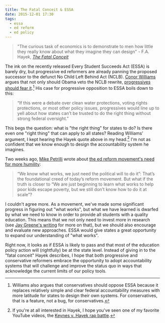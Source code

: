 ```yaml
---
title: The Fatal Conceit & ESSA
date: 2015-12-01 17:30
tags: 
  - essa
  - ed reform
  - ed policy
---
```


>"The curious task of economics is to demonstrate to men how little they really know about what they imagine they can design" - F.A. Hayek, *[The Fatal Conceit][hayek]*

The ink on the recently released Every Student Succeeds Act (ESSA) is barely dry, but progressive ed reformers are already panning the proposed successor to the defunct No Child Left Behind Act (NCLB). [Conor Williams](http://twitter.com/conorpwilliams) argues that not only should Obama veto the NCLB rewrite, [progressives should fear it][williams].[^cons] His case for progressive opposition to ESSA boils down to this:

>“If this were a debate over clean water protections, voting rights protections, or most other policy issues, progressives would line up to yell about how states can’t be trusted to do the right thing without strong federal oversight.”

This begs the question: what is "the right thing" for states to do? Is there even one "right thing" that can apply to all states? Reading Williams' argument, I kept hearing the Hayek quote above in my head.[^econ] I'm not as confident that we know enough to design the accountability system he imagines.

Two weeks ago, [Mike Petrilli](http://twitter.com/michaelpetrilli) wrote about [the ed reform movement's need for more humility][halo]:

>“We know what works, we just need the political will to do it”: That’s the foundational creed of today’s reform movement. But what if the truth is closer to “We are just beginning to learn what works to help poor kids escape poverty, but we still don’t know how to do it at scale”? 

I couldn't agree more. As a movement, we've made some significant progress in figuring out "what works", but what we have learned is dwarfed by what we need to know in order to provide all students with a quality education. This means that we not only need to invest more in research (see [Jay Greene's writing][greene] for more on that), but we should also encourage and evaluate new approaches. ESSA would give states a great opportunity to expand our understanding of "what works".

Right now, it looks as if ESSA is likely to pass and that most of the education policy action will (rightfully) be at the state level. Instead of giving in to the "fatal conceit" Hayek describes, I hope that both progressive and conservative reformers embrace the opportunity to adopt accountability systems that will challenge and improve the status quo in ways that acknowledge the current limits of our policy tools. 

[williams]: https://www.the74million.org/article/williams-why-progressives-should-fear-conservatives-should-hate-and-obama-should-veto-the-nclb-rewrite

[hayek]: https://en.m.wikipedia.org/wiki/The_Fatal_Conceit 

[boombust]: http://youtu.be/d0nERTFo-Sk

[halo]: http://edexcellence.net/articles/lets-check-our-halos-at-the-door-education-reformers

[greene]: https://www.aei.org/wp-content/uploads/2015/01/Greene.pdf 

[^cons]: Williams also argues that conservatives should oppose ESSA because it replaces relatively simple and clear federal accountability measures with more latitude for states to design their own systems. For conservatives, that is a feature, not a bug, for conservatives.

[^econ]: If you're at all interested in Hayek, I hope you've seen one of my favorite YouTube videos, the [Keynes v. Hayek rap battle][boombust]. 